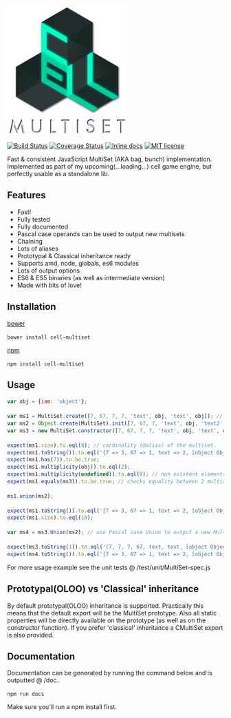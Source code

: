 <img src="https://github.com/unnoon/cell-multiset/raw/master/rsc/img/cell-multiset.png">

[![Build Status](https://travis-ci.org/unnoon/cell-multiset.svg?branch=dev)](http://inch-ci.org/github/unnoon/cell-multiset)
[![Coverage Status](https://coveralls.io/repos/github/unnoon/cell-multiset/badge.svg?branch=dev)](https://coveralls.io/github/unnoon/cell-multiset?branch=dev)
[![Inline docs](http://inch-ci.org/github/unnoon/cell-multiset.svg?branch=dev)](http://inch-ci.org/github/unnoon/cell-multiset)
[![MIT license](http://img.shields.io/badge/license-MIT-brightgreen.svg)](http://opensource.org/licenses/MIT)

Fast & consistent JavaScript MultiSet (AKA bag, bunch) implementation. Implemented as part of my upcoming(...loading...) cell game engine, but perfectly usable as a standalone lib.

## Features

- Fast! 
- Fully tested
- Fully documented
- Pascal case operands can be used to output new multisets
- Chaining
- Lots of aliases
- Prototypal & Classical inheritance ready
- Supports amd, node, globals, es6 modules
- Lots of output options
- ES6 & ES5 binaries (as well as intermediate version)
- Made with bits of love!

## Installation

[bower](http://bower.io)

`bower install cell-multiset`

[npm](https://www.npmjs.com)

`npm install cell-multiset`

## Usage

```js
var obj = {iam: 'object'};

var ms1 = MultiSet.create([7, 67, 7, 7, 'text', obj, 'text', obj]); // use an iterable for initialization.
var ms2 = Object.create(MultiSet).init([7, 67, 7, 'text', obj, 'text2', obj, 99]);
var ms3 = new MultiSet.constructor([7, 67, 7, 7, 'text', obj, 'text', obj]); // or use the constructor function. Preferably you'd want to use the CMultiSet export for this.

expect(ms1.size).to.eql(8); // cardinality (@alias) of the multiset.
expect(ms1.toString()).to.eql('{7 => 3, 67 => 1, text => 2, [object Object] => 2}');
expect(ms1.has(7)).to.be.true;
expect(ms1.multiplicity(obj)).to.eql(2);
expect(ms1.multiplicity(undefined)).to.eql(0); // non existent elements have multiplicity 0.
expect(ms1.equals(ms3)).to.be.true; // checks equality between 2 multisets.

ms1.union(ms2);

expect(ms1.toString()).to.eql('{7 => 3, 67 => 1, text => 2, [object Object] => 2, text2 => 1, 99 => 1}');
expect(ms1.size).to.eql(10);

var ms4 = ms3.Union(ms2); // use Pascal case Union to output a new MultiSet and leave ms3 unchanged.

expect(ms3.toString(1)).to.eql('[7, 7, 7, 67, text, text, [object Object], [object Object]]'); // use mode=1 to output single dimension array-like string.
expect(ms4.toString()).to.eql('{7 => 3, 67 => 1, text => 2, [object Object] => 2, text2 => 1, 99 => 1}');
```

For more usage example see the unit tests @ /test/unit/MultiSet-spec.js

## Prototypal(OLOO) vs 'Classical' inheritance

By default prototypal(OLOO) inheritance is supported. Practically this means that the default export will be the MultiSet prototype. Also all static properties will be directly available on the prototype (as well as on the constructor function). If you prefer 'classical' inheritance a CMultiSet export is also provided.

## Documentation

Documentation can be generated by running the command below and is outputted @ /doc.

`npm run docs`

Make sure you'll run a npm install first.

